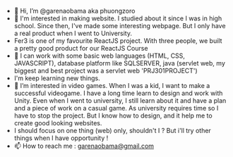 - 👋 Hi, I’m @garenaobama aka phuongzoro
- 👀 I'm interested in making website. I studied about it since I was in high school. Since then, I've made some interesting webpage. But I only have a real product when I went to University.
- Fer3 is one of my favourite ReactJS project. With three people, we built a pretty good product for our ReactJS Course
- 👀 I can work with some basic web languages (HTML, CSS, JAVASCRIPT), database platform like SQLSERVER, java (servlet web, my biggest and best project was a servlet web 'PRJ301PROJECT')
- I'm keep learning new things.
- 👀 I’m interested in video games. When I was a kid, I want to make a successful videogame. I have a long time learn to design and work with Unity. Even when I went to university, I still learn about it and have a plan and a piece of work on a casual game. As university requires time so I have to stop the project. But I know how to design, and it help me to create good looking websites.
- I should focus on one thing (web) only, shouldn't I ? But i'll try other things when I have opportunity !
- 📫 How to reach me : garenaobama@gmail.com 

<!---
garenaobama/garenaobama is a ✨ special ✨ repository because its `README.md` (this file) appears on your GitHub profile.
You can click the Preview link to take a look at your changes.
--->
